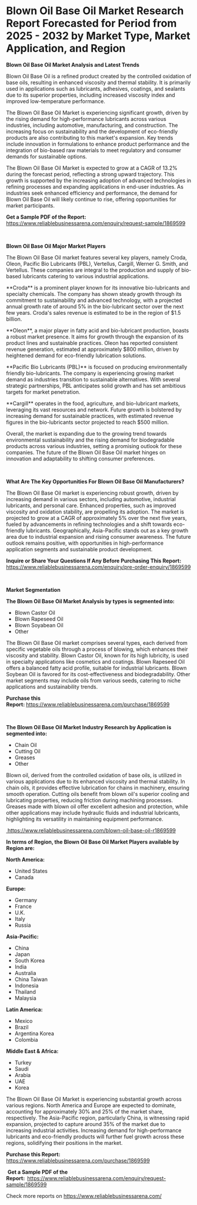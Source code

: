 <p><h1>Blown Oil Base Oil Market Research Report Forecasted for Period from 2025 -  2032 by Market Type, Market Application, and Region</h1></p><p><strong>Blown Oil Base Oil Market Analysis and Latest Trends</strong></p>
<p><p>Blown Oil Base Oil is a refined product created by the controlled oxidation of base oils, resulting in enhanced viscosity and thermal stability. It is primarily used in applications such as lubricants, adhesives, coatings, and sealants due to its superior properties, including increased viscosity index and improved low-temperature performance.</p><p>The Blown Oil Base Oil Market is experiencing significant growth, driven by the rising demand for high-performance lubricants across various industries, including automotive, manufacturing, and construction. The increasing focus on sustainability and the development of eco-friendly products are also contributing to this market's expansion. Key trends include innovation in formulations to enhance product performance and the integration of bio-based raw materials to meet regulatory and consumer demands for sustainable options.</p><p>The Blown Oil Base Oil Market is expected to grow at a CAGR of 13.2% during the forecast period, reflecting a strong upward trajectory. This growth is supported by the increasing adoption of advanced technologies in refining processes and expanding applications in end-user industries. As industries seek enhanced efficiency and performance, the demand for Blown Oil Base Oil will likely continue to rise, offering opportunities for market participants.</p></p>
<p><strong>Get a Sample PDF of the Report:&nbsp;</strong> <a href="https://www.reliablebusinessarena.com/enquiry/request-sample/1869599?utm_campaign=2003&utm_medium=2&utm_source=Github&utm_content=ia&utm_term=04022025&utm_id=blown-oil-base-oil">https://www.reliablebusinessarena.com/enquiry/request-sample/1869599</a></p>
<p>&nbsp;</p>
<p><strong>Blown Oil Base Oil Major Market Players</strong></p>
<p><p>The Blown Oil Base Oil market features several key players, namely Croda, Oleon, Pacific Bio Lubricants (PBL), Vertellus, Cargill, Werner G. Smith, and Vertellus. These companies are integral to the production and supply of bio-based lubricants catering to various industrial applications.</p><p>**Croda** is a prominent player known for its innovative bio-lubricants and specialty chemicals. The company has shown steady growth through its commitment to sustainability and advanced technology, with a projected annual growth rate of around 5% in the bio-lubricant sector over the next few years. Croda's sales revenue is estimated to be in the region of $1.5 billion.</p><p>**Oleon**, a major player in fatty acid and bio-lubricant production, boasts a robust market presence. It aims for growth through the expansion of its product lines and sustainable practices. Oleon has reported consistent revenue generation, estimated at approximately $800 million, driven by heightened demand for eco-friendly lubrication solutions.</p><p>**Pacific Bio Lubricants (PBL)** is focused on producing environmentally friendly bio-lubricants. The company is experiencing growing market demand as industries transition to sustainable alternatives. With several strategic partnerships, PBL anticipates solid growth and has set ambitious targets for market penetration.</p><p>**Cargill** operates in the food, agriculture, and bio-lubricant markets, leveraging its vast resources and network. Future growth is bolstered by increasing demand for sustainable practices, with estimated revenue figures in the bio-lubricants sector projected to reach $500 million.</p><p>Overall, the market is expanding due to the growing trend towards environmental sustainability and the rising demand for biodegradable products across various industries, setting a promising outlook for these companies. The future of the Blown Oil Base Oil market hinges on innovation and adaptability to shifting consumer preferences.</p></p>
<p>&nbsp;</p>
<p><strong>What Are The Key Opportunities For Blown Oil Base Oil Manufacturers?</strong></p>
<p><p>The Blown Oil Base Oil market is experiencing robust growth, driven by increasing demand in various sectors, including automotive, industrial lubricants, and personal care. Enhanced properties, such as improved viscosity and oxidation stability, are propelling its adoption. The market is projected to grow at a CAGR of approximately 5% over the next five years, fueled by advancements in refining technologies and a shift towards eco-friendly lubricants. Geographically, Asia-Pacific stands out as a key growth area due to industrial expansion and rising consumer awareness. The future outlook remains positive, with opportunities in high-performance application segments and sustainable product development.</p></p>
<p><strong>Inquire or Share Your Questions If Any Before Purchasing This Report:</strong> <a href="https://www.reliablebusinessarena.com/enquiry/pre-order-enquiry/1869599?utm_campaign=2003&utm_medium=2&utm_source=Github&utm_content=ia&utm_term=04022025&utm_id=blown-oil-base-oil">https://www.reliablebusinessarena.com/enquiry/pre-order-enquiry/1869599</a></p>
<p>&nbsp;</p>
<p><strong>Market Segmentation</strong></p>
<p><strong>The Blown Oil Base Oil Market Analysis by types is segmented into:</strong></p>
<p><ul><li>Blown Castor Oil</li><li>Blown Rapeseed Oil</li><li>Blown Soyabean Oil</li><li>Other</li></ul></p>
<p><p>The Blown Oil Base Oil market comprises several types, each derived from specific vegetable oils through a process of blowing, which enhances their viscosity and stability. Blown Castor Oil, known for its high lubricity, is used in specialty applications like cosmetics and coatings. Blown Rapeseed Oil offers a balanced fatty acid profile, suitable for industrial lubricants. Blown Soybean Oil is favored for its cost-effectiveness and biodegradability. Other market segments may include oils from various seeds, catering to niche applications and sustainability trends.</p></p>
<p><strong>Purchase this Report:&nbsp;</strong><a href="https://www.reliablebusinessarena.com/purchase/1869599?utm_campaign=2003&utm_medium=2&utm_source=Github&utm_content=ia&utm_term=04022025&utm_id=blown-oil-base-oil">https://www.reliablebusinessarena.com/purchase/1869599</a></p>
<p>&nbsp;</p>
<p><strong>The Blown Oil Base Oil Market Industry Research by Application is segmented into:</strong></p>
<p><ul><li>Chain Oil</li><li>Cutting Oil</li><li>Greases</li><li>Other</li></ul></p>
<p><p>Blown oil, derived from the controlled oxidation of base oils, is utilized in various applications due to its enhanced viscosity and thermal stability. In chain oils, it provides effective lubrication for chains in machinery, ensuring smooth operation. Cutting oils benefit from blown oil's superior cooling and lubricating properties, reducing friction during machining processes. Greases made with blown oil offer excellent adhesion and protection, while other applications may include hydraulic fluids and industrial lubricants, highlighting its versatility in maintaining equipment performance.</p></p>
<p><a href="https://www.reliablebusinessarena.com/blown-oil-base-oil-r1869599?utm_campaign=2003&utm_medium=2&utm_source=Github&utm_content=ia&utm_term=04022025&utm_id=blown-oil-base-oil">&nbsp;https://www.reliablebusinessarena.com/blown-oil-base-oil-r1869599</a></p>
<p><strong>In terms of Region, the Blown Oil Base Oil Market Players available by Region are:</strong></p>
<p>
    <p> <strong> North America: </strong>
        <ul>
            <li>United States</li>
            <li>Canada</li>
        </ul>
        </p> 
    <p> <strong> Europe: </strong>
        <ul>
            <li>Germany</li>
            <li>France</li>
            <li>U.K.</li>
            <li>Italy</li>
            <li>Russia</li>
        </ul>
        </p> 
    <p> <strong> Asia-Pacific: </strong>
        <ul>
            <li>China</li>
            <li>Japan</li>
            <li>South Korea</li>
            <li>India</li>
            <li>Australia</li>
            <li>China Taiwan</li>
            <li>Indonesia</li>
            <li>Thailand</li>
            <li>Malaysia</li>
        </ul>
        </p> 
    <p> <strong> Latin America: </strong>
        <ul>
            <li>Mexico</li>
            <li>Brazil</li>
            <li>Argentina Korea</li>
            <li>Colombia</li>
        </ul>
        </p> 
    <p> <strong> Middle East & Africa: </strong>
        <ul>
            <li>Turkey</li>
            <li>Saudi</li>
            <li>Arabia</li>
            <li>UAE</li>
            <li>Korea</li>
        </ul>
    </p>
    </p>
<p><p>The Blown Oil Base Oil Market is experiencing substantial growth across various regions. North America and Europe are expected to dominate, accounting for approximately 30% and 25% of the market share, respectively. The Asia-Pacific region, particularly China, is witnessing rapid expansion, projected to capture around 35% of the market due to increasing industrial activities. Increasing demand for high-performance lubricants and eco-friendly products will further fuel growth across these regions, solidifying their positions in the market.</p></p>
<p><strong>Purchase this Report: </strong><a href="https://www.reliablebusinessarena.com/purchase/1869599?utm_campaign=2003&utm_medium=2&utm_source=Github&utm_content=ia&utm_term=04022025&utm_id=blown-oil-base-oil">https://www.reliablebusinessarena.com/purchase/1869599</a></p>
<p>&nbsp;<strong>Get a Sample PDF of the Report:&nbsp;&nbsp;</strong><a href="https://www.reliablebusinessarena.com/enquiry/request-sample/1869599?utm_campaign=2003&utm_medium=2&utm_source=Github&utm_content=ia&utm_term=04022025&utm_id=blown-oil-base-oil">https://www.reliablebusinessarena.com/enquiry/request-sample/1869599</a></p>
<p><strong></strong></p>
<p>Check more reports on <a href="https://www.reliablebusinessarena.com/?utm_campaign=2003&utm_medium=2&utm_source=Github&utm_content=ia&utm_term=04022025&utm_id=blown-oil-base-oil">https://www.reliablebusinessarena.com/</a></p>